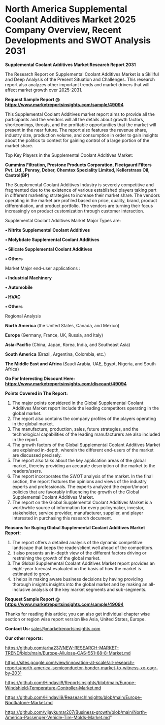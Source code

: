 # North America Supplemental Coolant Additives Market 2025 Company Overview, Recent Developments and SWOT Analysis 2031

<strong>Supplemental Coolant Additives Market Research Report 2031</strong>

The Research Report on Supplemental Coolant Additives Market is a Skillful and Deep Analysis of the Present Situation and Challenges. This research report also analyzes other important trends and market drivers that will affect market growth over 2025-2031.

<strong>Request Sample Report @ <a href=https://www.marketreportsinsights.com/sample/49094>https://www.marketreportsinsights.com/sample/49094</a></strong>

This Supplemental Coolant Additives market report aims to provide all the participants and the vendors will all the details about growth factors, shortcomings, threats, and the profitable opportunities that the market will present in the near future. The report also features the revenue share, industry size, production volume, and consumption in order to gain insights about the politics to contest for gaining control of a large portion of the market share.

Top Key Players in the Supplemental Coolant Additives Market:

<strong>Cummins Filtration, Prestone Products Corporation, Fleetgaurd Filters Pvt. Ltd., Penray, Dober, Chemtex Speciality Limited, Kellerstrass Oil, Castrol(BP)</strong>

The Supplemental Coolant Additives Industry is severely competitive and fragmented due to the existence of various established players taking part in different marketing strategies to increase their market share. The vendors operating in the market are profiled based on price, quality, brand, product differentiation, and product portfolio. The vendors are turning their focus increasingly on product customization through customer interaction.

Supplemental Coolant Additives Market Major Types are:

<strong>•  Nitrite Supplemental Coolant Additives

•  Molybdate Supplemental Coolant Additives

•  Silicate Supplemental Coolant Additives

•  Others</strong>

Market Major end-user applications :

<strong>•  Industrial Machinery

•  Automobile

•  HVAC

•  Others</strong>

Regional Analysis

</u><strong><b>North America</b></strong> (the United States, Canada, and Mexico)

<strong><b>Europe </b></strong>(Germany, France, UK, Russia, and Italy)

<strong><b>Asia-Pacific</b></strong> (China, Japan, Korea, India, and Southeast Asia)

<strong><b>South America</b></strong> (Brazil, Argentina, Colombia, etc.)

<strong><b>The Middle East and Africa</b></strong> (Saudi Arabia, UAE, Egypt, Nigeria, and South Africa)

<strong>Go For Interesting Discount Here: <a href=https://www.marketreportsinsights.com/discount/49094>https://www.marketreportsinsights.com/discount/49094</a></strong>

<strong>Points Covered in The Report:</strong>
<ol>
  <li>The major points considered in the Global Supplemental Coolant Additives Market report include the leading competitors operating in the global market.</li>
  <li>The report also contains the company profiles of the players operating in the global market.</li>
  <li>The manufacture, production, sales, future strategies, and the technological capabilities of the leading manufacturers are also included in the report.</li>
  <li>The growth factors of the Global Supplemental Coolant Additives Market are explained in-depth, wherein the different end-users of the market are discussed precisely.</li>
  <li>The report also talks about the key application areas of the global market, thereby providing an accurate description of the market to the readers/users.</li>
  <li>The report incorporates the SWOT analysis of the market. In the final section, the report features the opinions and views of the industry experts and professionals. The experts analyzed the export/import policies that are favorably influencing the growth of the Global Supplemental Coolant Additives Market.</li>
  <li>The report on the Global Supplemental Coolant Additives Market is a worthwhile source of information for every policymaker, investor, stakeholder, service provider, manufacturer, supplier, and player interested in purchasing this research document.</li>
</ol>
<strong>Reasons for Buying Global Supplemental Coolant Additives Market Report:</strong>

<ol>
  <li>The report offers a detailed analysis of the dynamic competitive landscape that keeps the reader/client well ahead of the competitors.</li>
  <li>It also presents an in-depth view of the different factors driving or restraining the growth of the global market.</li>
  <li>The Global Supplemental Coolant Additives Market report provides an eight-year forecast evaluated on the basis of how the market is estimated to grow.</li>
  <li>It helps in making aware business decisions by having providing thorough insights insights into the global market and by making an all-inclusive analysis of the key market segments and sub-segments.</li>
</ol>
<strong>Request Sample Report @ <a href=https://www.marketreportsinsights.com/sample/49094>https://www.marketreportsinsights.com/sample/49094</a></strong>


Thanks for reading this article; you can also get individual chapter wise section or region wise report version like Asia, United States, Europe.

<strong>Contact Us:</strong>
sales@marketreportsinsights.com

<strong>Our other reports:</strong>

<a href=https://github.com/arha237/NEW-RESEARCH-MARKET-TREND/blob/main/Europe-Allulose-CAS-551-68-8-Market.md>https://github.com/arha237/NEW-RESEARCH-MARKET-TREND/blob/main/Europe-Allulose-CAS-551-68-8-Market.md</a>

<a href=https://sites.google.com/view/innovation-at-scale/all-research-reports/north-america-semiconductor-bonder-market-to-witness-xx-cagr-by-2031>https://sites.google.com/view/innovation-at-scale/all-research-reports/north-america-semiconductor-bonder-market-to-witness-xx-cagr-by-2031</a>

<a href=https://github.com/Hindavii9/Reportsinsights/blob/main/Europe-Windshield-Temperature-Controller-Market.md>https://github.com/Hindavii9/Reportsinsights/blob/main/Europe-Windshield-Temperature-Controller-Market.md</a>

<a href=https://github.com/Hindavii9/ReasearchInsights/blob/main/Europe-Nootkatone-Market.md>https://github.com/Hindavii9/ReasearchInsights/blob/main/Europe-Nootkatone-Market.md</a>

<a href=https://github.com/vijaykumar207/Business-growth/blob/main/North-America-Passenger-Vehicle-Tire-Molds-Market.md>https://github.com/vijaykumar207/Business-growth/blob/main/North-America-Passenger-Vehicle-Tire-Molds-Market.md</a>"
